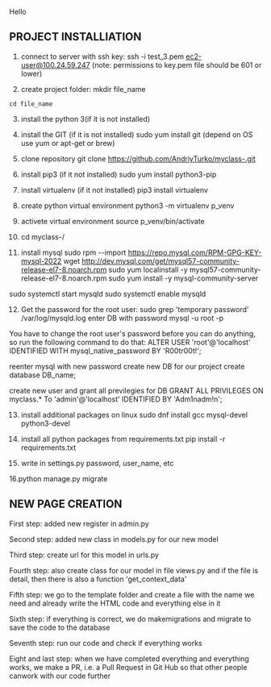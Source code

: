 Hello
## PROJECT INSTALLIATION

1. connect to server with ssh key:
ssh -i test_3.pem ec2-user@100.24.59.247
(note: permissions to key.pem file should be 601 or lower)

2. create project folder:
mkdir file_name
```
cd file_name
```

3. install the python 3(if it is not installed)

4. install the GIT (if it is not installed)
sudo yum install git 
(depend on OS use yum or apt-get or brew)

5. clone repository
git clone https://github.com/AndriyTurko/myclass-.git

6. install pip3 (if it not installed)
sudo yum install python3-pip

7. install virtualenv (if it not installed)
pip3 install virtualenv

8. create python virtual environment
python3 -m virtualenv p_venv

9. activete virtual environment 
source p_venv/bin/activate

10. cd myclass-/

11. install mysql
sudo rpm --import https://repo.mysql.com/RPM-GPG-KEY-mysql-2022
wget http://dev.mysql.com/get/mysql57-community-release-el7-8.noarch.rpm
sudo yum localinstall -y mysql57-community-release-el7-8.noarch.rpm
sudo yum install -y mysql-community-server

sudo systemctl start mysqld 
sudo systemctl enable mysqld 


12. Get the password for the root user:
sudo grep 'temporary password' /var/log/mysqld.log
enter DB with password
mysql -u root -p

You have to change the root user's password before you can do anything, so run the following command to do that:
ALTER USER 'root'@'localhost' IDENTIFIED WITH mysql_native_password BY 'R00tr00t!';

reenter mysql with new password
create new DB for our project
create database DB_name;

create new user and grant all previlegies for DB
GRANT ALL PRIVILEGES ON myclass.* To 'admin'@'localhost' IDENTIFIED BY 'Adm1nadm!n';

13. install additional packages on linux
sudo dnf install gcc mysql-devel python3-devel

14. install all python packages from requirements.txt
pip install -r requirements.txt

15. write in settings.py password, user_name, etc 

16.python manage.py migrate

## NEW PAGE CREATION

First step:
added new register in admin.py


Second step:
added new class in models.py for our new model

Third step:
create url for this model in urls.py

Fourth step:
also create class for our model in file views.py and if the file is detail, then there is also a function 'get_context_data'

Fifth step:
we go to the template folder and create a file with the name we need and already write the HTML code and everything else in it

Sixth step:
if everything is correct, we do makemigrations and migrate to save the code to the database

Seventh step:
run our code and check if everything works

Eight and last step:
when we have completed everything and everything works, we make a PR, i.e. a Pull Request in Git Hub so that other people canwork with our code further




